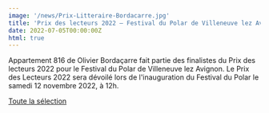 ```yaml
---
image: '/news/Prix-Litteraire-Bordacarre.jpg'
title: 'Prix des lecteurs 2022 – Festival du Polar de Villeneuve lez Avignon'
date: 2022-07-05T00:00:00Z
html: true
---
```


<p>
  Appartement 816 de Olivier Bordaçarre fait partie des finalistes du Prix des lecteurs 2022 pour le Festival du Polar de Villeneuve lez Avignon.
  Le Prix des Lecteurs 2022 sera dévoilé lors de l'inauguration du Festival du Polar le samedi 12 novembre 2022, à 12h. <br/>
</p>
<p>
  <a
    href="https://www.polar-villeneuvelezavignon.fr/focus/la-selection-du-prix-des-lecteurs-2022"
    rel="noopener noreferrer"
    target="_blank"
  >
    Toute la sélection
  </a>
</p>


